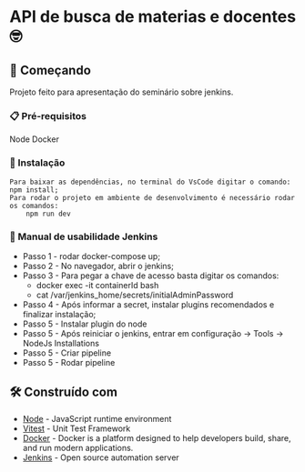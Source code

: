 # API de busca de materias e docentes 🤓

## 🚀 Começando

Projeto feito para apresentação do seminário sobre jenkins.

### 📋 Pré-requisitos

Node
Docker

### 🔧 Instalação

    Para baixar as dependências, no terminal do VsCode digitar o comando: npm install;
    Para rodar o projeto em ambiente de desenvolvimento é necessário rodar os comandos:
        npm run dev


### 📖 Manual de usabilidade Jenkins

 * Passo 1 - rodar docker-compose up;
 * Passo 2 - No navegador, abrir o jenkins;
 * Passo 3 - Para pegar a chave de acesso basta digitar os comandos: 
    * docker exec -it containerId bash
    * cat /var/jenkins_home/secrets/initialAdminPassword
* Passo 4 - Após informar a secret, instalar plugins recomendados e finalizar instalação;
* Passo 5 - Instalar plugin do node
* Passo 5 - Após reiniciar o jenkins, entrar em configuração -> Tools -> NodeJs Installations
* Passo 5 - Criar pipeline
* Passo 5 - Rodar pipeline

## 🛠️ Construído com

* [Node](https://nodejs.org/en) - JavaScript runtime environment
* [Vitest](https://vitest.dev) - Unit Test Framework
* [Docker](https://www.docker.com) - Docker is a platform designed to help developers build, share, and run modern applications.
* [Jenkins](https://www.jenkins.io) - Open source automation server

